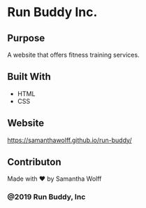 # Run Buddy Inc.

## Purpose
A website that offers fitness training services.

## Built With
* HTML
* CSS

## Website
https://samanthawolff.github.io/run-buddy/

## Contributon
Made with ❤️ by Samantha Wolff

### @2019 Run Buddy, Inc
